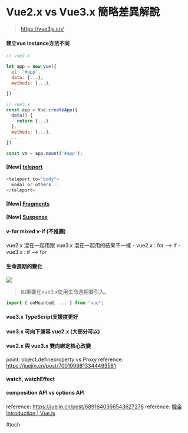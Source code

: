 # Vue2.x vs Vue3.x 簡略差異解說
> https://vue3js.cn/


#### 建立vue instance方法不同

```javascript
// vue2.x

let app = new Vue({
  el: '#app',
  data: {...},
  methods: {...},
  ...
})

// vue3.x
const app = Vue.createApp({
  data() {
    return {...}
  },
  methods: {...},
  ...
})

const vm = app.mount('#app');

```

#### [New] [teleport](https://v3.cn.vuejs.org/guide/teleport.html)
```javascript
<teleport to="body">
  modal or others...
</teleport>
```

#### [New] [Fragments](https://v3.vuejs.org/guide/migration/fragments.html)

#### [New] [Suspense](https://v3.cn.vuejs.org/guide/migration/suspense.html#%E4%BB%8B%E7%BB%8D)

#### v-for mixed v-if (不推薦)
vue2.x 混在一起用跟 vue3.x 混在一起用的結果不一樣
	- vue2.x : for --> if
	- vue3.x : if --> for

#### 生命週期的變化
![](https://i.imgur.com/vbLehZC.png)

> 如果要在vue3.x使用生命週期要引入。
```javascript
import { onMounted, ... } from "vue";
```

#### vue3.x TypeScript支援度更好

#### vue3.x 可向下兼容 vue2.x (大部分可以)

#### vue2.x 與 vue3.x 雙向綁定核心改變
point: object.defineproperty vs Proxy
reference:  https://juejin.cn/post/7001999813344493581

#### watch, watchEffect

#### composition API vs options API
reference: https://juejin.cn/post/6891640356543627278
reference: [掘金](https://juejin.cn/post/6954996635617198093)
[Introduction | Vue.js](https://v3.vuejs.org/guide/composition-api-introduction.html#why-composition-api)

#tech

